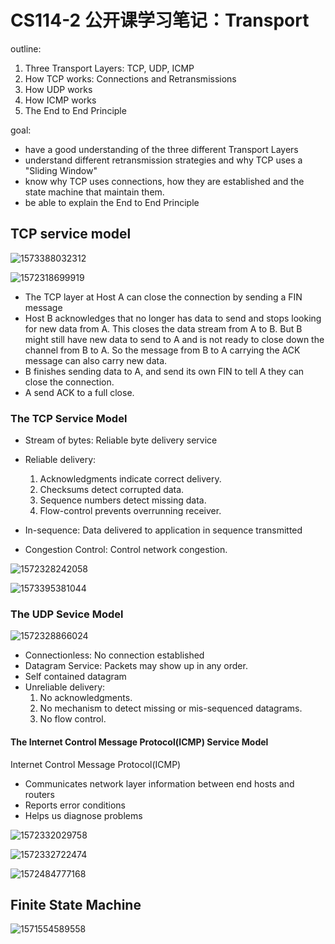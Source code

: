 

# CS114-2 公开课学习笔记：Transport

outline:

1. Three Transport Layers: TCP, UDP, ICMP
2. How TCP works: Connections and Retransmissions
3. How UDP works
4. How ICMP works
5. The End to End Principle

goal:

-  have a good understanding of the three different Transport Layers
- understand different retransmission strategies and why TCP uses a "Sliding Window"
- know why TCP uses connections, how they are established and the state machine that maintain them.
- be able to explain the End to End Principle

## TCP service model

![1573388032312](../images/cs114/15-0.png)

![1572318699919](../images/cs114/15-1.png)

- The TCP layer at Host A can close the connection by sending a FIN message
- Host B acknowledges that no longer has data to send and stops looking for new data from A. This closes the data stream from A to B. But B might still have new data to send to A and is not ready to close down the channel from B to A. So the message from B to A carrying the ACK message can also carry new data.
- B finishes sending data to A, and send its own FIN to tell A they can close the connection.
- A send ACK to a full close.

### The TCP Service Model

- Stream of bytes: Reliable byte delivery service


- Reliable delivery: 
  1. Acknowledgments indicate correct delivery.
  2. Checksums detect corrupted data.
  3. Sequence numbers detect missing data.
  4. Flow-control prevents overrunning receiver.
- In-sequence: Data delivered to application in sequence transmitted
- Congestion Control: Control network congestion.


![1572328242058](../images/cs114/15-2.png)

![1573395381044](../images/cs114/15-6.png)

### The UDP Sevice Model

![1572328866024](../images/cs114/15-3.png)

- Connectionless: No connection established
- Datagram Service: Packets may show up in any order.
- Self contained datagram
- Unreliable delivery:
  1. No acknowledgments.
  2. No mechanism to detect missing or mis-sequenced datagrams.
  3. No flow control.

#### The Internet Control Message Protocol(ICMP) Service Model

Internet Control Message Protocol(ICMP)

- Communicates network layer information between end hosts and routers
- Reports error conditions
- Helps us diagnose problems

![1572332029758](../images/cs114/15-4.png)

![1572332722474](../images/cs114/15-5.png)



![1572484777168](../images/cs114/21-1.png)

## Finite State Machine

![1571554589558](../images/cs114/9-2.png)